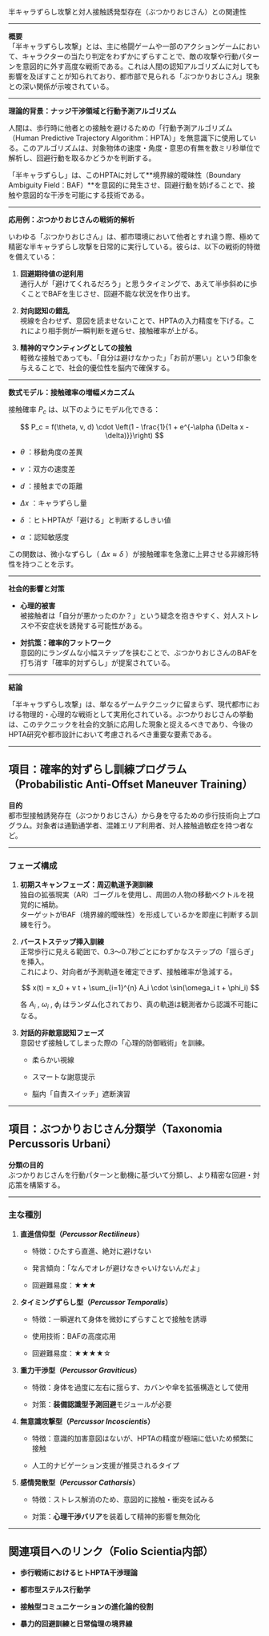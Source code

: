 半キャラずらし攻撃と対人接触誘発型存在（ぶつかりおじさん）との関連性

* * *

**概要**  
「半キャラずらし攻撃」とは、主に格闘ゲームや一部のアクションゲームにおいて、キャラクターの当たり判定をわずかにずらすことで、敵の攻撃や行動パターンを意図的に外す高度な戦術である。これは人間の認知アルゴリズムに対しても影響を及ぼすことが知られており、都市部で見られる「ぶつかりおじさん」現象との深い関係が示唆されている。

* * *

**理論的背景：ナッジ干渉領域と行動予測アルゴリズム**

人間は、歩行時に他者との接触を避けるための「行動予測アルゴリズム（Human Predictive Trajectory Algorithm：HPTA）」を無意識下に使用している。このアルゴリズムは、対象物体の速度・角度・意思の有無を数ミリ秒単位で解析し、回避行動を取るかどうかを判断する。

「半キャラずらし」は、このHPTAに対して\*\*境界線的曖昧性（Boundary Ambiguity Field：BAF）\*\*を意図的に発生させ、回避行動を妨げることで、接触や意図的な干渉を可能にする技術である。

* * *

**応用例：ぶつかりおじさんの戦術的解析**

いわゆる「ぶつかりおじさん」は、都市環境において他者とすれ違う際、極めて精密な半キャラずらし攻撃を日常的に実行している。彼らは、以下の戦術的特徴を備えている：

1.  **回避期待値の逆利用**  
    通行人が「避けてくれるだろう」と思うタイミングで、あえて半歩斜めに歩くことでBAFを生じさせ、回避不能な状況を作り出す。
    
2.  **対向認知の錯乱**  
    視線を合わせず、意図を読ませないことで、HPTAの入力精度を下げる。これにより相手側が一瞬判断を遅らせ、接触確率が上がる。
    
3.  **精神的マウンティングとしての接触**  
    軽微な接触であっても、「自分は避けなかった」「お前が悪い」という印象を与えることで、社会的優位性を脳内で確保する。
    

* * *

**数式モデル：接触確率の増幅メカニズム**

接触確率  $P_c$  は、以下のようにモデル化できる：

$$
P_c = f(\theta, v, d) \cdot \left(1 - \frac{1}{1 + e^{-\alpha (\Delta x - \delta)}}\right)
$$

*    $\theta$ ：移動角度の差異
    
*    $v$ ：双方の速度差
    
*    $d$ ：接触までの距離
    
*    $\Delta x$ ：キャラずらし量
    
*    $\delta$ ：ヒトHPTAが「避ける」と判断するしきい値
    
*    $\alpha$ ：認知敏感度
    

この関数は、微小なずらし（ $\Delta x \approx \delta$ ）が接触確率を急激に上昇させる非線形特性を持つことを示す。

* * *

**社会的影響と対策**

*   **心理的被害**  
    被接触者は「自分が悪かったのか？」という疑念を抱きやすく、対人ストレスや不安症状を誘発する可能性がある。
    
*   **対抗策：確率的フットワーク**  
    意図的にランダムな小幅ステップを挟むことで、ぶつかりおじさんのBAFを打ち消す「確率的対ずらし」が提案されている。
    

* * *

**結論**

「半キャラずらし攻撃」は、単なるゲームテクニックに留まらず、現代都市における物理的・心理的な戦術として実用化されている。ぶつかりおじさんの挙動は、このテクニックを社会的文脈に応用した現象と捉えるべきであり、今後のHPTA研究や都市設計において考慮されるべき重要な要素である。

* * *

項目：確率的対ずらし訓練プログラム（Probabilistic Anti-Offset Maneuver Training）
--------------------------------------------------------------

**目的**  
都市型接触誘発存在（ぶつかりおじさん）から身を守るための歩行技術向上プログラム。対象者は通勤通学者、混雑エリア利用者、対人接触過敏症を持つ者など。

* * *

### フェーズ構成

1.  **初期スキャンフェーズ：周辺軌道予測訓練**  
    独自の拡張現実（AR）ゴーグルを使用し、周囲の人物の移動ベクトルを視覚的に補助。  
    ターゲットがBAF（境界線的曖昧性）を形成しているかを即座に判断する訓練を行う。
    
2.  **バーストステップ挿入訓練**  
    正常歩行に見える範囲で、0.3〜0.7秒ごとにわずかなステップの「揺らぎ」を挿入。  
    これにより、対向者が予測軌道を確定できず、接触確率が急減する。
    
    $$
    x(t) = x_0 + v t + \sum_{i=1}^{n} A_i \cdot \sin(\omega_i t + \phi_i)
    $$
    
    各  $A_i$ ,  $\omega_i$ ,  $\phi_i$  はランダム化されており、真の軌道は観測者から認識不可能になる。
    
3.  **対話的非敵意認知フェーズ**  
    意図せず接触してしまった際の「心理的防御戦術」を訓練。
    
    *   柔らかい視線
        
    *   スマートな謝意提示
        
    *   脳内「自責スイッチ」遮断演習
        

* * *

項目：ぶつかりおじさん分類学（Taxonomia Percussoris Urbani）
--------------------------------------------

**分類の目的**  
ぶつかりおじさんを行動パターンと動機に基づいて分類し、より精密な回避・対応策を構築する。

* * *

### 主な種別

1.  **直進信仰型（_Percussor Rectilineus_）**
    
    *   特徴：ひたすら直進、絶対に避けない
        
    *   発言傾向：「なんでオレが避けなきゃいけないんだよ」
        
    *   回避難易度：★★★
        
2.  **タイミングずらし型（_Percussor Temporalis_）**
    
    *   特徴：一瞬遅れて身体を微妙にずらすことで接触を誘導
        
    *   使用技術：BAFの高度応用
        
    *   回避難易度：★★★★☆
        
3.  **重力干渉型（_Percussor Graviticus_）**
    
    *   特徴：身体を過度に左右に揺らす、カバンや傘を拡張構造として使用
        
    *   対策：**装備認識型予測回避**モジュールが必要
        
4.  **無意識攻撃型（_Percussor Incoscientis_）**
    
    *   特徴：意識的加害意図はないが、HPTAの精度が極端に低いため頻繁に接触
        
    *   人工的ナビゲーション支援が推奨されるタイプ
        
5.  **感情発散型（_Percussor Catharsis_）**
    
    *   特徴：ストレス解消のため、意図的に接触・衝突を試みる
        
    *   対策：**心理干渉バリア**を装着して精神的影響を無効化
        

* * *

関連項目へのリンク（Folio Scientia内部）
---------------------------

*   **歩行戦術におけるヒトHPTA干渉理論**
    
*   **都市型ステルス行動学**
    
*   **接触型コミュニケーションの進化論的役割**
    
*   **暴力的回避訓練と日常倫理の境界線**
